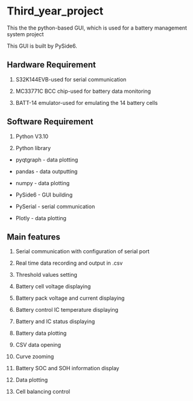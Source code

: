 # Third_year_project
This the the python-based GUI, which is used for a battery management system project

This GUI is built by PySide6.

## Hardware Requirement
1. S32K144EVB-used for serial communication

2. MC33771C BCC chip-used for battery data monitoring

3. BATT-14 emulator-used for emulating the 14 battery cells

## Software Requirement
1. Python V3.10

2. Python library

 * pyqtgraph     - data plotting

 * pandas        - data outputting

 * numpy         - data plotting

 * PySide6       - GUI building

 * PySerial        - serial communication
 
 * Plotly        - data plotting
 
## Main features
1. Serial communication with configuration of serial port

2. Real time data recording and output in .csv

3. Threshold values setting

4. Battery cell voltage displaying

5. Battery pack voltage and current displaying

6. Battery control IC temperature displaying

7. Battery and IC status displaying

8. Battery data plotting

9. CSV data opening

10. Curve zooming

11. Battery SOC and SOH information display

12. Data plotting

13. Cell balancing control
